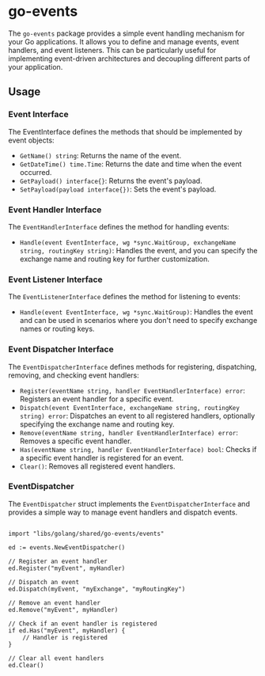 # go-events

The `go-events` package provides a simple event handling mechanism for your Go applications. It allows you to define and manage events, event handlers, and event listeners. This can be particularly useful for implementing event-driven architectures and decoupling different parts of your application.

## Usage

### Event Interface

The EventInterface defines the methods that should be implemented by event objects:

- `GetName() string`: Returns the name of the event.
- `GetDateTime() time.Time`: Returns the date and time when the event occurred.
- `GetPayload() interface{}`: Returns the event's payload.
- `SetPayload(payload interface{})`: Sets the event's payload.

### Event Handler Interface

The `EventHandlerInterface` defines the method for handling events:

- `Handle(event EventInterface, wg *sync.WaitGroup, exchangeName string, routingKey string)`: Handles the event, and you can specify the exchange name and routing key for further customization.

### Event Listener Interface

The `EventListenerInterface` defines the method for listening to events:

- `Handle(event EventInterface, wg *sync.WaitGroup)`: Handles the event and can be used in scenarios where you don't need to specify exchange names or routing keys.

### Event Dispatcher Interface

The `EventDispatcherInterface` defines methods for registering, dispatching, removing, and checking event handlers:

- `Register(eventName string, handler EventHandlerInterface) error`: Registers an event handler for a specific event.
- `Dispatch(event EventInterface, exchangeName string, routingKey string) error`: Dispatches an event to all registered handlers, optionally specifying the exchange name and routing key.
- `Remove(eventName string, handler EventHandlerInterface) error`: Removes a specific event handler.
- `Has(eventName string, handler EventHandlerInterface) bool`: Checks if a specific event handler is registered for an event.
- `Clear()`: Removes all registered event handlers.

### EventDispatcher

The `EventDispatcher` struct implements the `EventDispatcherInterface` and provides a simple way to manage event handlers and dispatch events.

```golang

import "libs/golang/shared/go-events/events"

ed := events.NewEventDispatcher()

// Register an event handler
ed.Register("myEvent", myHandler)

// Dispatch an event
ed.Dispatch(myEvent, "myExchange", "myRoutingKey")

// Remove an event handler
ed.Remove("myEvent", myHandler)

// Check if an event handler is registered
if ed.Has("myEvent", myHandler) {
    // Handler is registered
}

// Clear all event handlers
ed.Clear()
```
